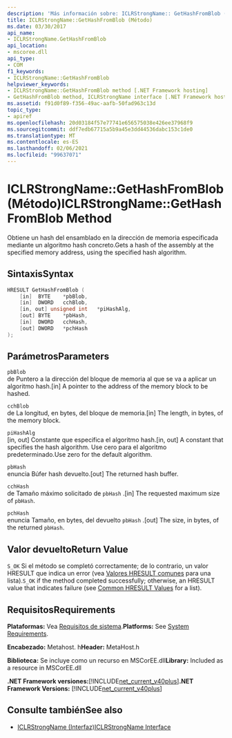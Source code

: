 ```yaml
---
description: 'Más información sobre: ICLRStrongName:: GetHashFromBlob ((método)'
title: ICLRStrongName::GetHashFromBlob (Método)
ms.date: 03/30/2017
api_name:
- ICLRStrongName.GetHashFromBlob
api_location:
- mscoree.dll
api_type:
- COM
f1_keywords:
- ICLRStrongName::GetHashFromBlob
helpviewer_keywords:
- ICLRStrongName::GetHashFromBlob method [.NET Framework hosting]
- GetHashFromBlob method, ICLRStrongName interface [.NET Framework hosting]
ms.assetid: f91d0f89-f356-49ac-aafb-50fad963c13d
topic_type:
- apiref
ms.openlocfilehash: 20d03184f57e77741e656575038e426ee37968f9
ms.sourcegitcommit: ddf7edb67715a5b9a45e3dd44536dabc153c1de0
ms.translationtype: MT
ms.contentlocale: es-ES
ms.lasthandoff: 02/06/2021
ms.locfileid: "99637071"
---
```

# <a name="iclrstrongnamegethashfromblob-method"></a><span data-ttu-id="b4dc0-103">ICLRStrongName::GetHashFromBlob (Método)</span><span class="sxs-lookup"><span data-stu-id="b4dc0-103">ICLRStrongName::GetHashFromBlob Method</span></span>

<span data-ttu-id="b4dc0-104">Obtiene un hash del ensamblado en la dirección de memoria especificada mediante un algoritmo hash concreto.</span><span class="sxs-lookup"><span data-stu-id="b4dc0-104">Gets a hash of the assembly at the specified memory address, using the specified hash algorithm.</span></span>  
  
## <a name="syntax"></a><span data-ttu-id="b4dc0-105">Sintaxis</span><span class="sxs-lookup"><span data-stu-id="b4dc0-105">Syntax</span></span>  
  
```cpp  
HRESULT GetHashFromBlob (  
    [in]  BYTE    *pbBlob,  
    [in]  DWORD   cchBlob,  
    [in, out] unsigned int   *piHashAlg,  
    [out] BYTE    *pbHash,  
    [in]  DWORD   cchHash,  
    [out] DWORD   *pchHash  
);  
```  
  
## <a name="parameters"></a><span data-ttu-id="b4dc0-106">Parámetros</span><span class="sxs-lookup"><span data-stu-id="b4dc0-106">Parameters</span></span>  

 `pbBlob`  
 <span data-ttu-id="b4dc0-107">de Puntero a la dirección del bloque de memoria al que se va a aplicar un algoritmo hash.</span><span class="sxs-lookup"><span data-stu-id="b4dc0-107">[in] A pointer to the address of the memory block to be hashed.</span></span>  
  
 `cchBlob`  
 <span data-ttu-id="b4dc0-108">de La longitud, en bytes, del bloque de memoria.</span><span class="sxs-lookup"><span data-stu-id="b4dc0-108">[in] The length, in bytes, of the memory block.</span></span>  
  
 `piHashAlg`  
 <span data-ttu-id="b4dc0-109">[in, out] Constante que especifica el algoritmo hash.</span><span class="sxs-lookup"><span data-stu-id="b4dc0-109">[in, out] A constant that specifies the hash algorithm.</span></span> <span data-ttu-id="b4dc0-110">Use cero para el algoritmo predeterminado.</span><span class="sxs-lookup"><span data-stu-id="b4dc0-110">Use zero for the default algorithm.</span></span>  
  
 `pbHash`  
 <span data-ttu-id="b4dc0-111">enuncia Búfer hash devuelto.</span><span class="sxs-lookup"><span data-stu-id="b4dc0-111">[out] The returned hash buffer.</span></span>  
  
 `cchHash`  
 <span data-ttu-id="b4dc0-112">de Tamaño máximo solicitado de `pbHash` .</span><span class="sxs-lookup"><span data-stu-id="b4dc0-112">[in] The requested maximum size of `pbHash`.</span></span>  
  
 `pchHash`  
 <span data-ttu-id="b4dc0-113">enuncia Tamaño, en bytes, del devuelto `pbHash` .</span><span class="sxs-lookup"><span data-stu-id="b4dc0-113">[out] The size, in bytes, of the returned `pbHash`.</span></span>  
  
## <a name="return-value"></a><span data-ttu-id="b4dc0-114">Valor devuelto</span><span class="sxs-lookup"><span data-stu-id="b4dc0-114">Return Value</span></span>  

 <span data-ttu-id="b4dc0-115">`S_OK` Si el método se completó correctamente; de lo contrario, un valor HRESULT que indica un error (vea [Valores HRESULT comunes](/windows/win32/seccrypto/common-hresult-values) para una lista).</span><span class="sxs-lookup"><span data-stu-id="b4dc0-115">`S_OK` if the method completed successfully; otherwise, an HRESULT value that indicates failure (see [Common HRESULT Values](/windows/win32/seccrypto/common-hresult-values) for a list).</span></span>  
  
## <a name="requirements"></a><span data-ttu-id="b4dc0-116">Requisitos</span><span class="sxs-lookup"><span data-stu-id="b4dc0-116">Requirements</span></span>  

 <span data-ttu-id="b4dc0-117">**Plataformas:** Vea [Requisitos de sistema](../../get-started/system-requirements.md).</span><span class="sxs-lookup"><span data-stu-id="b4dc0-117">**Platforms:** See [System Requirements](../../get-started/system-requirements.md).</span></span>  
  
 <span data-ttu-id="b4dc0-118">**Encabezado:** Metahost. h</span><span class="sxs-lookup"><span data-stu-id="b4dc0-118">**Header:** MetaHost.h</span></span>  
  
 <span data-ttu-id="b4dc0-119">**Biblioteca:** Se incluye como un recurso en MSCorEE.dll</span><span class="sxs-lookup"><span data-stu-id="b4dc0-119">**Library:** Included as a resource in MSCorEE.dll</span></span>  
  
 <span data-ttu-id="b4dc0-120">**.NET Framework versiones:**[!INCLUDE[net_current_v40plus](../../../../includes/net-current-v40plus-md.md)]</span><span class="sxs-lookup"><span data-stu-id="b4dc0-120">**.NET Framework Versions:** [!INCLUDE[net_current_v40plus](../../../../includes/net-current-v40plus-md.md)]</span></span>  
  
## <a name="see-also"></a><span data-ttu-id="b4dc0-121">Consulte también</span><span class="sxs-lookup"><span data-stu-id="b4dc0-121">See also</span></span>

- [<span data-ttu-id="b4dc0-122">ICLRStrongName (Interfaz)</span><span class="sxs-lookup"><span data-stu-id="b4dc0-122">ICLRStrongName Interface</span></span>](iclrstrongname-interface.md)
